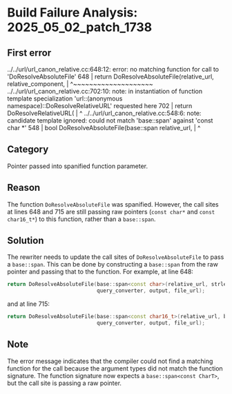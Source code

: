# Build Failure Analysis: 2025_05_02_patch_1738

## First error

../../url/url_canon_relative.cc:648:12: error: no matching function for call to 'DoResolveAbsoluteFile'
  648 |     return DoResolveAbsoluteFile(relative_url, relative_component,
      |            ^~~~~~~~~~~~~~~~~~~~~
../../url/url_canon_relative.cc:702:10: note: in instantiation of function template specialization 'url::(anonymous namespace)::DoResolveRelativeURL<char>' requested here
  702 |   return DoResolveRelativeURL<char>(
      |          ^
../../url/url_canon_relative.cc:548:6: note: candidate template ignored: could not match 'base::span<const CharT>' against 'const char *'
  548 | bool DoResolveAbsoluteFile(base::span<const CharT> relative_url,
      |      ^

## Category
Pointer passed into spanified function parameter.

## Reason
The function `DoResolveAbsoluteFile` was spanified. However, the call sites at lines 648 and 715 are still passing raw pointers (`const char*` and `const char16_t*`) to this function, rather than a `base::span`.

## Solution
The rewriter needs to update the call sites of `DoResolveAbsoluteFile` to pass a `base::span`. This can be done by constructing a `base::span` from the raw pointer and passing that to the function.
For example, at line 648:

```c++
return DoResolveAbsoluteFile(base::span<const char>(relative_url, strlen(relative_url)), relative_component,
                             query_converter, output, file_url);
```
and at line 715:
```c++
return DoResolveAbsoluteFile(base::span<const char16_t>(relative_url, base::StringSize(relative_url)), relative_component,
                             query_converter, output, file_url);
```

## Note
The error message indicates that the compiler could not find a matching function for the call because the argument types did not match the function signature. The function signature now expects a `base::span<const CharT>`, but the call site is passing a raw pointer.